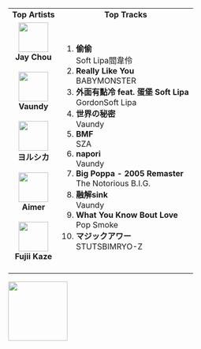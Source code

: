 
<table>
  <tr>
    <td align="center"><strong>Top Artists</strong></td>
    <td align="center"><strong>Top Tracks</strong></td>
  </tr>
  <tr>
    <td align="center" id="top-artist"><div><img width='60px' src='https://i.scdn.co/image/ab6761610000e5eb02b3aa55ba238b2ceafb09da'><br><strong>Jay Chou</strong></div><br>
<div><img width='60px' src='https://i.scdn.co/image/ab6761610000e5ebf6be169899c276073de46a1b'><br><strong>Vaundy</strong></div><br>
<div><img width='60px' src='https://i.scdn.co/image/ab6761610000e5ebe62cff9c6018ae5616b01eab'><br><strong>ヨルシカ</strong></div><br>
<div><img width='60px' src='https://i.scdn.co/image/ab6761610000e5eb7e58b86655f447e0ef0278b8'><br><strong>Aimer</strong></div><br>
<div><img width='60px' src='https://i.scdn.co/image/ab6761610000e5ebd3828da41bb2b2a02886b16f'><br><strong>Fujii Kaze</strong></div><br>
</td>
   <td id="top-track"><ol>
<li><div><strong>偷偷</strong></div>
<div>Soft Lipa閻韋伶</div></li>
<li><div><strong>Really Like You</strong></div>
<div>BABYMONSTER</div></li>
<li><div><strong>外面有點冷 feat. 蛋堡 Soft Lipa</strong></div>
<div>GordonSoft Lipa</div></li>
<li><div><strong>世界の秘密</strong></div>
<div>Vaundy</div></li>
<li><div><strong>BMF</strong></div>
<div>SZA</div></li>
<li><div><strong>napori</strong></div>
<div>Vaundy</div></li>
<li><div><strong>Big Poppa - 2005 Remaster</strong></div>
<div>The Notorious B.I.G.</div></li>
<li><div><strong>融解sink</strong></div>
<div>Vaundy</div></li>
<li><div><strong>What You Know Bout Love</strong></div>
<div>Pop Smoke</div></li>
<li><div><strong>マジックアワー</strong></div>
<div>STUTSBIMRYO-Z</div></li>
</ol></td>
  </tr>
</table>
<a href="https://open.spotify.com/">
  <img width="120px" src="https://github.com/Tanimal19/Tanimal19/blob/bf0a3a19f66ada166be4661cd923271218886fa4/icon/Spotify_Logo_CMYK_Green.png">
</a>

<!---
Tanimal19/Tanimal19 is a ✨ special ✨ repository because its `README.md` (this file) appears on your GitHub profile.
You can click the Preview link to take a look at your changes.
--->
